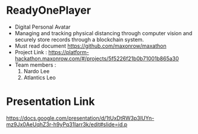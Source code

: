 # ReadyOnePlayer
- Digital Personal Avatar
- Managing and tracking physical distancing through computer vision and securely store records through a blockchain system.
- Must read document https://github.com/maxonrow/maxathon
- Project Link : https://platform-hackathon.maxonrow.com/#/projects/5f5226f21b0b71001b865a30
- Team members : 
  1. Nardo Lee
  2. Atlantics Leo
  
 # Presentation Link
 https://docs.google.com/presentation/d/1tUxDtRW3p3lUYn-mz9Jx0AeUqhZ3r-h9yPq31Iarr3k/edit#slide=id.p
